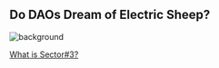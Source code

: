 ## Do DAOs Dream of Electric Sheep?

![background](https://user-images.githubusercontent.com/95955389/204759288-84e3bf7d-ce55-4f33-aaa0-bb28c68f2a2b.png)

<!--

**Here are some ideas to get you started:**

🙋‍♀️ A short introduction - what is your organization all about?
🌈 Contribution guidelines - how can the community get involved?
👩‍💻 Useful resources - where can the community find your docs? Is there anything else the community should know?
🍿 Fun facts - what does your team eat for breakfast?
🧙 Remember, you can do mighty things with the power of [Markdown](https://docs.github.com/github/writing-on-github/getting-started-with-writing-and-formatting-on-github/basic-writing-and-formatting-syntax)
-->

[What is Sector#3?](https://github.com/orgs/sector-3/discussions/5#discussioncomment-4995029)

